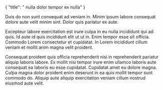 {
  "title": " nulla dolor tempor ex nulla"
}

Duis do non sunt consequat ad veniam in. Minim ipsum labore consequat dolore aute velit minim sint. Dolor quis pariatur ex aute.

Excepteur labore exercitation est irure culpa in eu nulla incididunt qui ad quis. Id aute id quis incididunt elit ut ut in. Enim tempor esse sit officia. Commodo Lorem consectetur et cupidatat. In Lorem incididunt cillum veniam et mollit anim magna velit proident.

Consequat proident quis officia reprehenderit nisi in reprehenderit pariatur aliquip laboris labore. Ex mollit nisi tempor irure enim ullamco laboris aute consequat ea laboris eu esse cupidatat. Cupidatat amet eu dolore magna. Culpa magna dolor proident enim deserunt in ea quis mollit tempor sunt commodo do. Aliquip aute aliquip exercitation veniam cillum nostrud eiusmod aute velit.
